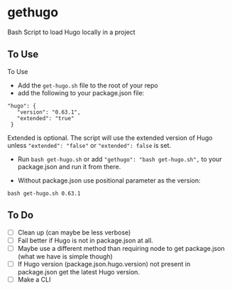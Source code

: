# gethugo

Bash Script to load Hugo locally in a project



## To Use

To Use
 - Add the `get-hugo.sh` file to the root of your repo
 - add the following to your package.json file:
 ```
 "hugo": {
    "version": "0.63.1",
    "extended": "true"
  }
  ```

Extended is optional. The script will use the extended version of Hugo unless `"extended": "false"` or `"extended": false` is set.

- Run `bash get-hugo.sh` or add `"gethugo": "bash get-hugo.sh",` to your package.json and run it from there.

- Without package.json use positional parameter as the version:
```
bash get-hugo.sh 0.63.1
```

## To Do


- [ ] Clean up (can maybe be less verbose)
- [ ] Fail better if Hugo is not in package.json at all.
- [ ] Maybe use a different method than requiring node to get package.json (what we have is simple though)
- [ ] If Hugo version (package.json.hugo.version) not present in package.json get the latest Hugo version.
- [ ] Make a CLI
